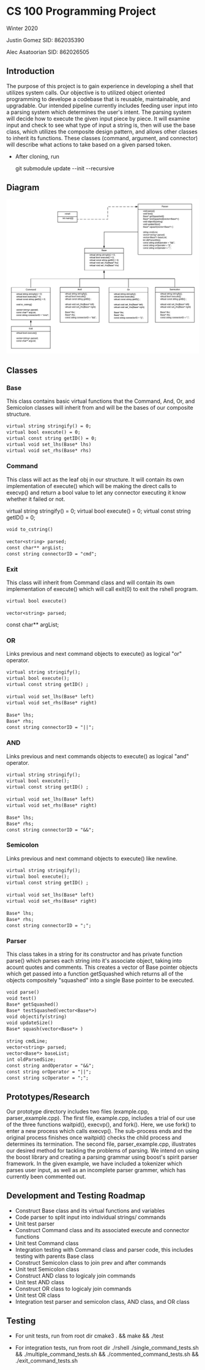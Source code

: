 # CS 100 Programming Project
Winter 2020

Justin Gomez 		SID: 862035390

Alec Asatoorian 	SID: 862026505


## Introduction
The purpose of this project is to gain experience in developing a shell that utilizes system calls. Our objective is to utilized object oriented programming to develope a codebase that is reusable, maintainable, and upgradable. Our intended pipeline currently includes feeding user input into a parsing system which determines the user's intent. The parsing system will decide how to execute the given input piece by piece. It will examine input and check to see what type of input a string is, then will use the base class, which utilizes the composite design pattern, and allows other classes to inherit its functions. These classes (command, argument, and connector) will describe what actions to take based on a given parsed token.

- After cloning, run

  git submodule update --init --recursive
  
## Diagram
![Flowchart](images/CS100-Assignment2-Flowchart.jpeg)

## Classes

### Base

This class contains basic virtual functions that the Command, And, Or, and Semicolon classes will inherit from and will be the bases of our composite structure.

	virtual string stringify() = 0;
	virtual bool execute() = 0;
	virtual const string getID() = 0;
	virtual void set_lhs(Base* lhs)
	virtual void set_rhs(Base* rhs)
  

### Command

This class will act as the leaf obj in our structure. It will contain its own implementation of execute() which will be making the direct calls to execvp() and return a bool value to let any connector executing it know whether it failed or not.

  virtual string stringify() = 0;
	virtual bool execute() = 0;
	virtual const string getID() = 0;

	void to_cstring()

	vector<string> parsed;
	const char** argList;
	const string connectorID = "cmd";


### Exit

This class will inherit from Command class and will contain its own implementation of execute() which will call exit(0) to exit the rshell program.

	virtual bool execute()

	vector<string> parsed;
  const char** argList;
    

### OR

Links previous and next command objects to execute() as logical "or" operator.

	virtual string stringify();
	virtual bool execute();
	virtual const string getID() ;

	virtual void set_lhs(Base* left)
	virtual void set_rhs(Base* right)

	Base* lhs;
	Base* rhs;
	const string connectorID = "||";


### AND

Links previous and next commands objects to execute() as logical "and" operator.

	virtual string stringify();
	virtual bool execute();
	virtual const string getID() ;

	virtual void set_lhs(Base* left)
	virtual void set_rhs(Base* right)

	Base* lhs;
	Base* rhs;
	const string connectorID = "&&";


### Semicolon

Links previous and next command objects to execute() like newline.

	virtual string stringify();
	virtual bool execute();
	virtual const string getID() ;

	virtual void set_lhs(Base* left)
	virtual void set_rhs(Base* right)

	Base* lhs;
	Base* rhs;
	const string connectorID = ";";


### Parser

This class takes in a string for its constructor and has private function parse() which parses each string into it's associate object, taking into acount quotes and comments. This creates a vector of Base pointer objects which get passed into a function getSquashed which returns all of the objects compositely "squashed" into a single Base pointer to be executed.

	void parse()
	void test()
	Base* getSquashed()
	Base* testSquashed(vector<Base*>)
	void objectify(string)
	void updateSize()
	Base* squash(vector<Base*> )

	string cmdLine;
	vector<string> parsed;
	vector<Base*> baseList;
	int oldParsedSize;
	const string andOperator = "&&";
	const string orOperator = "||";
	const string scOperator = ";";
  
  
## Prototypes/Research

Our prototype directory includes two files (example.cpp, parser_example.cpp). The first file, example.cpp, includes a trial of our use of the three functions waitpid(), execvp(), and fork(). Here, we use fork() to enter a new process which calls execvp(). The sub-process ends and the original process finishes once waitpid() checks the child process and determines its termination. The second file, parser_example.cpp, illustrates our desired method for tackling the problems of parsing. We intend on using the boost library and creating a parsing grammar using boost's spirit parser framework. In the given example, we have included a tokenizer which parses user input, as well as an incomplete parser grammer, which has currently been commented out.  

## Development and Testing Roadmap
- Construct Base class and its virtual functions and variables
- Code parser to split input into individual strings/ commands
- Unit test parser
- Construct Command class and its associated execute and connector functions
- Unit test Command class
- Integration testing with Command class and parser code, this includes testing with parents Base class
- Construct Semicolon class to join prev and after commands
- Unit test Semicolon class
- Construct AND class to logicaly join commands
- Unit test AND class
- Construct OR class to logicaly join commands
- Unit test OR class
- Integration test parser and semicolon class, AND class, and OR class


## Testing

- For unit tests, run from root dir
	cmake3 . && make && ./test
  
- For integration tests, run from root dir
	./rshell 
	./single_command_tests.sh && ./multiple_command_tests.sh && ./commented_command_tests.sh && ./exit_command_tests.sh
